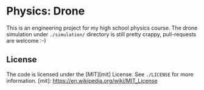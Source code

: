 # Physics: Drone

This is an engineering project for my high school physics course. 
The drone simulation under `./simulation/` directory is still pretty
crappy, pull-requests are welcome :-)

## License 

The code is licensed under the [MIT][mit] License. See `./LICENSE`
for more information.
[mit]: https://en.wikipedia.org/wiki/MIT_License
